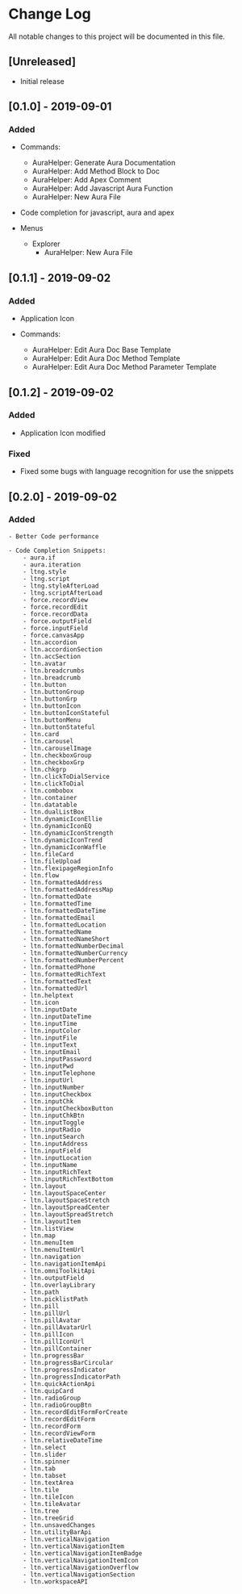 # Change Log
All notable changes to this project will be documented in this file.

## [Unreleased]
- Initial release

## [0.1.0] - 2019-09-01
### Added
- Commands:
    - AuraHelper: Generate Aura Documentation
    - AuraHelper: Add Method Block to Doc
    - AuraHelper: Add Apex Comment
    - AuraHelper: Add Javascript Aura Function
    - AuraHelper: New Aura File

- Code completion for javascript, aura and apex

- Menus
    - Explorer
        - AuraHelper: New Aura File

## [0.1.1] - 2019-09-02
### Added
- Application Icon

- Commands:
    - AuraHelper: Edit Aura Doc Base Template
    - AuraHelper: Edit Aura Doc Method Template
    - AuraHelper: Edit Aura Doc Method Parameter Template

## [0.1.2] - 2019-09-02
### Added
- Application Icon modified

### Fixed
- Fixed some bugs with language recognition for use the snippets

## [0.2.0] - 2019-09-02
### Added

    - Better Code performance

    - Code Completion Snippets:
        - aura.if
        - aura.iteration
        - ltng.style
        - ltng.script
        - ltng.styleAfterLoad
        - ltng.scriptAfterLoad
        - force.recordView
        - force.recordEdit
        - force.recordData
        - force.outputField
        - force.inputField
        - force.canvasApp
        - ltn.accordion
        - ltn.accordionSection
        - ltn.accSection
        - ltn.avatar
        - ltn.breadcrumbs
        - ltn.breadcrumb
        - ltn.button
        - ltn.buttonGroup
        - ltn.buttonGrp
        - ltn.buttonIcon
        - ltn.buttonIconStateful
        - ltn.buttonMenu
        - ltn.buttonStateful
        - ltn.card
        - ltn.carousel
        - ltn.carouselImage
        - ltn.checkboxGroup
        - ltn.checkboxGrp
        - ltn.chkgrp
        - ltn.clickToDialService
        - ltn.clickToDial
        - ltn.combobox
        - ltn.container
        - ltn.datatable
        - ltn.dualListBox
        - ltn.dynamicIconEllie
        - ltn.dynamicIconEQ
        - ltn.dynamicIconStrength
        - ltn.dynamicIconTrend
        - ltn.dynamicIconWaffle
        - ltn.fileCard
        - ltn.fileUpload
        - ltn.flexipageRegionInfo
        - ltn.flow
        - ltn.formattedAddress
        - ltn.formattedAddressMap
        - ltn.formattedDate
        - ltn.formattedTime
        - ltn.formattedDateTime
        - ltn.formattedEmail
        - ltn.formattedLocation
        - ltn.formattedName
        - ltn.formattedNameShort
        - ltn.formattedNumberDecimal
        - ltn.formattedNumberCurrency
        - ltn.formattedNumberPercent
        - ltn.formattedPhone
        - ltn.formattedRichText
        - ltn.formattedText
        - ltn.formattedUrl
        - ltn.helptext
        - ltn.icon
        - ltn.inputDate
        - ltn.inputDateTime
        - ltn.inputTime
        - ltn.inputColor
        - ltn.inputFile
        - ltn.inputText
        - ltn.inputEmail
        - ltn.inputPassword
        - ltn.inputPwd
        - ltn.inputTelephone
        - ltn.inputUrl
        - ltn.inputNumber
        - ltn.inputCheckbox
        - ltn.inputChk
        - ltn.inputCheckboxButton
        - ltn.inputChkBtn
        - ltn.inputToggle
        - ltn.inputRadio
        - ltn.inputSearch
        - ltn.inputAddress
        - ltn.inputField
        - ltn.inputLocation
        - ltn.inputName
        - ltn.inputRichText
        - ltn.inputRichTextBottom
        - ltn.layout
        - ltn.layoutSpaceCenter
        - ltn.layoutSpaceStretch
        - ltn.layoutSpreadCenter
        - ltn.layoutSpreadStretch
        - ltn.layoutItem
        - ltn.listView
        - ltn.map
        - ltn.menuItem
        - ltn.menuItemUrl
        - ltn.navigation
        - ltn.navigationItemApi
        - ltn.omniToolkitApi
        - ltn.outputField
        - ltn.overlayLibrary
        - ltn.path
        - ltn.picklistPath
        - ltn.pill
        - ltn.pillUrl
        - ltn.pillAvatar
        - ltn.pillAvatarUrl
        - ltn.pillIcon
        - ltn.pillIconUrl
        - ltn.pillContainer
        - ltn.progressBar
        - ltn.progressBarCircular
        - ltn.progressIndicator
        - ltn.progressIndicatorPath
        - ltn.quickActionApi
        - ltn.quipCard
        - ltn.radioGroup
        - ltn.radioGroupBtn
        - ltn.recordEditFormForCreate
        - ltn.recordEditForm
        - ltn.recordForm
        - ltn.recordViewForm
        - ltn.relativeDateTime
        - ltn.select
        - ltn.slider
        - ltn.spinner
        - ltn.tab
        - ltn.tabset
        - ltn.textArea
        - ltn.tile
        - ltn.tileIcon
        - ltn.tileAvatar
        - ltn.tree
        - ltn.treeGrid
        - ltn.unsavedChanges
        - ltn.utilityBarApi
        - ltn.verticalNavigation
        - ltn.verticalNavigationItem
        - ltn.verticalNavigationItemBadge
        - ltn.verticalNavigationItemIcon
        - ltn.verticalNavigationOverflow
        - ltn.verticalNavigationSection
        - ltn.workspaceAPI
